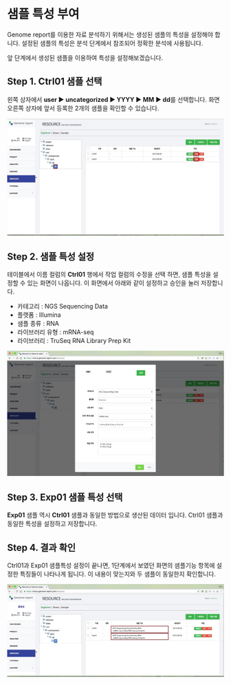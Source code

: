 # 샘플 특성 부여

Genome report를 이용한 자료 분석하기 위해서는 생성된 샘플의 특성을 설정해야 합니다.
설정된 샘플의 특성은 분석 단계에서 참조되어 정확한 분석에 사용됩니다.

앞 단계에서 생성된 샘플을 이용하여 특성을 설정해보겠습니다.


## Step 1. Ctrl01 샘플 선택

왼쪽 상자에서 **user &#9654; uncategorized &#9654; YYYY &#9654; MM &#9654; dd**를 선택합니다.
화면 오른쪽 상자에 앞서 등록한 2개의 샘플을 확인할 수 있습니다.


![화면](../images/sample_feature_screen1.jpg)

## Step 2. 샘플 특성 설정

테이블에서 이름 컬럼의 **Ctrl01** 행에서 작업 컬럼의 <kbd>수정</kbd>을 선택 하면, 샘플 특성을 설정할 수 있는 화면이 나옵니다.
이 화면에서 아래와 같이 설정하고 <kbd>승인</kbd>을 눌러 저장합니다.

* 카테고리 : NGS Sequencing Data
* 플랫폼 : Illumina
* 샘플 종류 : RNA
* 라이브러리 유형 : mRNA-seq
* 라이브러리 : TruSeq RNA Library Prep Kit

![화면](../images/sample_feature_screen2.jpg)


## Step 3. Exp01 샘플 특성 선택

**Exp01** 샘플 역시 **Ctrl01** 샘플과 동일한 방법으로 생산된 데이터 입니다. Ctrl01 샘플과 동일한 특성을 설정하고 저장합니다.


## Step 4. 결과 확인

Ctrl01과 Exp01 샘플특성 설정이 끝나면, 1단계에서 보였던 화면의 샘플기능 항목에 설정한 특징들이 나타나게 됩니다.
이 내용이 맞는지와 두 샘플이 동일한지 확인합니다.

 ![화면](../images/sample_feature_screen3.jpg)



